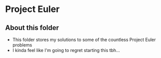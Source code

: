 # Project Euler

## About this folder
- This folder stores my solutions to some of the countless Project Euler problems
- I kinda feel like I'm going to regret starting this tbh...
